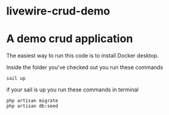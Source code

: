 # livewire-crud-demo
A demo crud application 
=======
The easiest way to run this code is to install Docker desktop.

Inside the folder you've checked out you run these commands

````shell
sail up
````

if your sail is up you run these commands in terminal

````shell
php artisan migrate
php artisan db:seed
````
